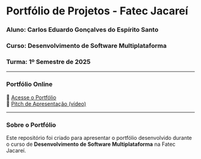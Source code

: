 # Portfólio de Projetos - Fatec Jacareí  
### Aluno: Carlos Eduardo Gonçalves do Espírito Santo  
### Curso: Desenvolvimento de Software Multiplataforma  
### Turma: 1º Semestre de 2025  

---

### Portfólio Online  
🔗 [Acesse o Portfólio](https://github.com/)  
🎤 [Pitch de Apresentação (vídeo)](https://youtu.be/seu-video-aqui)  

---

### Sobre o Portfólio  
Este repositório foi criado para apresentar o portfólio desenvolvido durante o curso de **Desenvolvimento de Software Multiplataforma** na Fatec Jacareí.  
